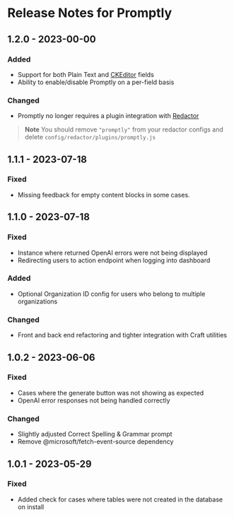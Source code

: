 # Release Notes for Promptly

## 1.2.0 - 2023-00-00
### Added
- Support for both Plain Text and [CKEditor](https://plugins.craftcms.com/ckeditor) fields
- Ability to enable/disable Promptly on a per-field basis

### Changed
- Promptly no longer requires a plugin integration with [Redactor](https://plugins.craftcms.com/redactor)

> **Note**
> You should remove `"promptly"` from your redactor configs and delete `config/redactor/plugins/promptly.js`

## 1.1.1 - 2023-07-18
### Fixed
- Missing feedback for empty content blocks in some cases.

## 1.1.0 - 2023-07-18
### Fixed
- Instance where returned OpenAI errors were not being displayed
- Redirecting users to action endpoint when logging into dashboard

### Added
- Optional Organization ID config for users who belong to multiple organizations

### Changed
- Front and back end refactoring and tighter integration with Craft utilities

## 1.0.2 - 2023-06-06
### Fixed
- Cases where the generate button was not showing as expected
- OpenAI error responses not being handled correctly

### Changed
- Slightly adjusted Correct Spelling & Grammar prompt
- Remove @microsoft/fetch-event-source dependency

## 1.0.1 - 2023-05-29
### Fixed
- Added check for cases where tables were not created in the database on install
